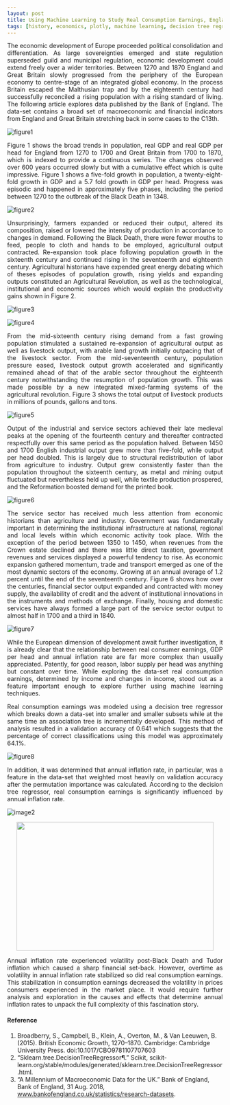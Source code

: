 ```yaml
---
layout: post
title: Using Machine Learning to Study Real Consumption Earnings, England and Great Britain 1270–1870
tags: [history, economics, plotly, machine learning, decision tree regressor]
---
```

<p style="text-align: justify;">
The economic development of Europe proceeded political consolidation and differentiation. 
As large sovereignties emerged and state regulation superseded guild and municipal regulation,
economic development could extend freely over a wider territories. Between 1270 and 1870 England
and Great Britain slowly progressed from the periphery of the European economy to centre-stage 
of an integrated global economy. In the process Britain escaped the Malthusian trap and by the
eighteenth century had successfully reconciled a rising population with a rising standard of living.
The following article explores data published by the Bank of England. The data-set contains a broad
set of macroeconomic and financial indicators from England and Great Britain stretching back in some cases to the C13th.
</p>

![figure1](https://raw.githubusercontent.com/andronikmk/andronikmk.github.io/master/img/figure1.png)

<p style="text-align: justify;">
Figure 1 shows the broad trends in population, real GDP and real GDP per head for England from 1270 to 1700 and Great Britain from 1700 to 1870, which is indexed to provide a continuous series. The changes observed over 600 years occurred slowly but with a cumulative effect which is quite impressive. Figure 1 shows a five-fold growth in population, a twenty-eight-fold growth in GDP and a 5.7 fold growth in GDP per head. Progress was episodic and happened in approximately five phases, including the period between 1270 to the outbreak of the Black Death in 1348.
</p>

![figure2](https://raw.githubusercontent.com/andronikmk/andronikmk.github.io/master/img/figure2.png)

<p style="text-align: justify;">
 Unsurprisingly, farmers expanded or reduced their output, altered its composition, raised or lowered the intensity of production in accordance to changes in demand. Following the Black Death, there were fewer mouths to feed, people to cloth and hands to be employed, agricultural output contracted. Re-expansion took place following population growth in the sixteenth century and continued rising in the seventeenth and eighteenth century. Agricultural historians have expended great energy debating which of theses episodes of population growth, rising yields and expanding outputs constituted an Agricultural Revolution, as well as the technological, institutional and economic sources which would explain the productivity gains shown in Figure 2.
</p>

![figure3](https://raw.githubusercontent.com/andronikmk/andronikmk.github.io/master/img/figure3.png)

![figure4](https://raw.githubusercontent.com/andronikmk/andronikmk.github.io/master/img/figure4.png)

<p style="text-align: justify;">
From the mid-sixteenth century rising demand from a fast growing population stimulated a sustained re-expansion of agricultural output as well as livestock output, with arable land growth initially outpacing that of the livestock sector. From the mid-seventeenth century, population pressure eased, livestock output growth accelerated and significantly remained ahead of that of the arable sector throughout the eighteenth century notwithstanding the resumption of population growth. This was made possible by a new integrated mixed-farming systems of the agricultural revolution. Figure 3 shows the total output of livestock products in millions of pounds, gallons and tons.
</p>

![figure5](https://raw.githubusercontent.com/andronikmk/andronikmk.github.io/master/img/figure5.png)

<p style="text-align: justify;">
Output of the industrial and service sectors achieved their late medieval peaks at the opening of the fourteenth century and thereafter contracted respectfully over this same period as the population halved. Between 1450 and 1700 English industrial output grew more than five-fold, while output per head doubled. This is largely due to structural redistribution of labor from agriculture to industry. Output grew consistently faster than the population throughout the sixteenth century, as metal and mining output fluctuated but nevertheless held up well, while textile production prospered, and the Reformation boosted demand for the printed book.
</p>
 
 ![figure6](https://raw.githubusercontent.com/andronikmk/andronikmk.github.io/master/img/figure6.png)
 
<p style="text-align: justify;">
The service sector has received much less attention from economic historians than agriculture and industry. Government was fundamentally important in determining the institutional infrastructure at national, regional and local levels within which economic activity took place. With the exception of the period between 1350 to 1450, when revenues from the Crown estate declined and there was little direct taxation, government revenues and services displayed a powerful tendency to rise. As economic expansion gathered momentum, trade and transport emerged as one of the most dynamic sectors of the economy. Growing at an annual average of 1.2 percent until the end of the seventeenth century. Figure 6 shows how over the centuries, financial sector output expanded and contracted with money supply, the availability of credit and the advent of institutional innovations in the instruments and methods of exchange. Finally, housing and domestic services have always formed a large part of the service sector output to almost half in 1700 and a third in 1840.
</p>

 ![figure7](https://raw.githubusercontent.com/andronikmk/andronikmk.github.io/master/img/figure7.png)
 
<p style="text-align: justify;">
While the European dimension of development await further investigation, it is already clear that the relationship between real consumer earnings, GDP per head and annual inflation rate are far more complex than usually appreciated. Patently, for good reason, labor supply per head was anything but constant over time. While exploring the data-set real consumption earnings, determined by income and changes in income, stood out as a feature important enough to explore further using machine learning techniques.
</p>

<script src="https://gist.github.com/andronikmk/7fc4e4e6f89bce1969edb02328a781da.js"></script>

<p style="text-align: justify;">
Real consumption earnings was modeled using a decision tree regressor which breaks down a data-set into smaller and smaller subsets while at the same time an association tree is incrementally developed. This method of analysis resulted in a validation accuracy of 0.641 which suggests that the percentage of correct classifications using this model was approximately 64.1%.
</p>

![figure8](https://raw.githubusercontent.com/andronikmk/andronikmk.github.io/master/img/figure8.png)

<p style="text-align: justify;">
In addition, it was determined that annual inflation rate, in particular, was a feature in the data-set that weighted most heavily on validation accuracy after the permutation importance was calculated. According to the decision tree regressor, real consumption earnings is significantly influenced by annual inflation rate.
</p>

![image2](https://raw.githubusercontent.com/andronikmk/andronikmk.github.io/master/img/image2.png)

<p align="center">
  <img width="460" height="300" src="https://raw.githubusercontent.com/andronikmk/andronikmk.github.io/master/img/image2.png">
</p>

<p style="text-align: justify;">
Annual inflation rate experienced volatility post-Black Death and Tudor inflation which caused a sharp financial set-back. However, overtime as volatility in annual inflation rate stabilized so did real consumption earnings. This stabilization in consumption earnings decreased the volatility in prices consumers experienced in the market place. It would require further analysis and exploration in the causes and effects that determine annual inflation rates to unpack the full complexity of this fascination story.
</p>

#### Reference ####
1. Broadberry, S., Campbell, B., Klein, A., Overton, M., & Van Leeuwen, B. (2015). British Economic Growth, 1270–1870. Cambridge: Cambridge University Press. doi:10.1017/CBO9781107707603
2. “Sklearn.tree.DecisionTreeRegressor¶.” Scikit, scikit-learn.org/stable/modules/generated/sklearn.tree.DecisionTreeRegressor.html.
3. “A Millennium of Macroeconomic Data for the UK.” Bank of England, Bank of England, 31 Aug. 2018, www.bankofengland.co.uk/statistics/research-datasets.
